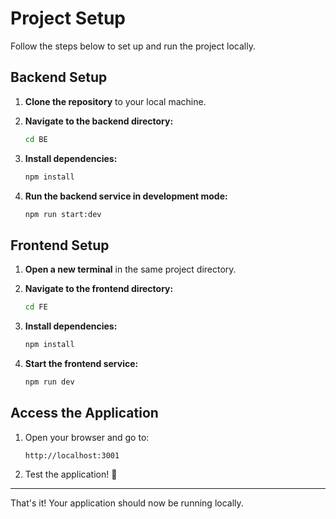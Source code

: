 # Project Setup

Follow the steps below to set up and run the project locally.

## Backend Setup

1. **Clone the repository** to your local machine.
2. **Navigate to the backend directory:**

   ```bash
   cd BE
   ```

3. **Install dependencies:**

   ```bash
   npm install
   ```

4. **Run the backend service in development mode:**
   ```bash
   npm run start:dev
   ```

## Frontend Setup

1. **Open a new terminal** in the same project directory.

2. **Navigate to the frontend directory:**

   ```bash
   cd FE
   ```

3. **Install dependencies:**

   ```bash
   npm install
   ```

4. **Start the frontend service:**
   ```bash
   npm run dev
   ```

## Access the Application

1. Open your browser and go to:

   ```
   http://localhost:3001
   ```

2. Test the application! 🥳

---

That's it! Your application should now be running locally.

